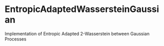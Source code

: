 # EntropicAdaptedWassersteinGaussian
Implementation of Entropic Adapted 2-Wasserstein between Gaussian Processes
